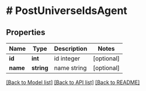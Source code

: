 # # PostUniverseIdsAgent

## Properties

Name | Type | Description | Notes
------------ | ------------- | ------------- | -------------
**id** | **int** | id integer | [optional]
**name** | **string** | name string | [optional]

[[Back to Model list]](../../README.md#models) [[Back to API list]](../../README.md#endpoints) [[Back to README]](../../README.md)
